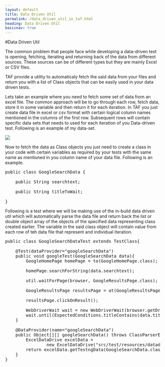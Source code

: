 ```yaml
---
layout: default
title: Data Driven Util
permalink: /data_driven_util_in_taf.html
heading: Data Driven Util
basicnav: true
---
```

#Data Driven Util

The common problem that people face while developing a data-driven test is opening, fetching, iterating and returning back of the data from different sources.
These sources can be of different types but they are mainly Excel or CSV files.

TAF provide a utility to automaticaly fetch the said data from your files and return you with a list of Class objects that can be easily used in your data driven tests.

Lets take an example where you need to fetch some set of data from an excel file. The common approach will be to go through each row, fetch data, store it in some variable and then return it for each iteration. In TAF you just create data file in excel or csv format with certain logical column names mentioned in the columns of the first row.
Subsequent rows will contain specific data sets that needs to used for each iteration of you Data-driven test.
Following is an example of my data-set.

<img src="{{site.base_url}}/images/GoogleSearchData-xls.png" />

Now to fetch the data as Class objects you just need to create a class in your code with certain variables as required by your tests with the same name as mentioned in you column name of your data file. Following is an example.

<pre class="brush: java;">
public class GoogleSearchData {
	
	public String searchtext;
	
	public String titleToWait;

}
</pre>

Following is a test where we will be making use of the in-build data driven util which will automatically parse the data file and return back the list or double object array of the objects of the specified data representing class created earlier. The variable in the said class object will contain value from each row of teh data file that represent and individual iteration.

<pre class="brush: java;">
public class GoogleSearchDataTest extends TestClass{
	
	@Test(dataProvider="googleSearchData")
	public void googleTest(GoogleSearchData data){
		GoogleHomePage homePage = to(GoogleHomePage.class);
		
		homePage.searchForString(data.searchtext);
		
		util.waitForPage(browser, GoogleResultsPage.class);		
		
		GoogleResultsPage resultsPage = at(GoogleResultsPage.class);
		
		resultsPage.clickOnResult();
		
		WebDriverWait wait = new WebDriverWait(browser.getDriver(), 60);
		wait.until(ExpectedConditions.titleContains(data.titleToWait));
	}
	
	@DataProvider(name="googleSearchData")
	public Object[][] googleSearchData() throws ClassParserException, DataNotAvailableException{
		ExcelDataDrive excelData = 
				new ExcelDataDrive("src/test/resources/datadrive/GoogleSearchData.xls");
		return excelData.getTestngData(GoogleSearchData.class);
	}
}
</pre>
